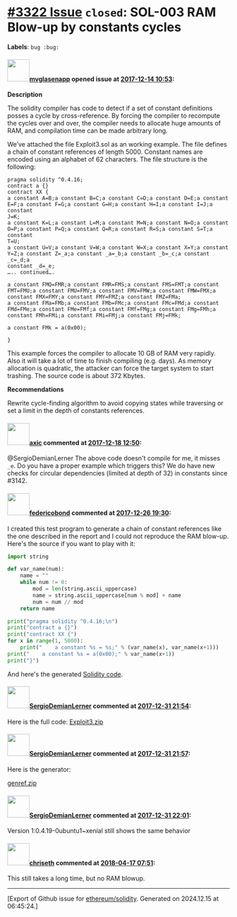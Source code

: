 # [\#3322 Issue](https://github.com/ethereum/solidity/issues/3322) `closed`: SOL-003 RAM Blow-up by constants cycles
**Labels**: `bug :bug:`


#### <img src="https://avatars.githubusercontent.com/u/32960326?v=4" width="50">[mvglasenapp](https://github.com/mvglasenapp) opened issue at [2017-12-14 10:53](https://github.com/ethereum/solidity/issues/3322):

**Description**

The solidity compiler has code to detect if a set of constant definitions posses a cycle by cross-reference. By forcing the compiler to recompute the cycles over and over, the compiler needs to allocate huge amounts of RAM, and compilation time can be made arbitrary long.

We’ve attached the file Exploit3.sol as an working example. The file defines a chain of constant
references of length 5000. Constant names are encoded using an alphabet of 62 characters.
The file structure is the following:

```
pragma solidity ^0.4.16;
contract a {}
contract XX {
a constant A=B;a constant B=C;a constant C=D;a constant D=E;a constant
E=F;a constant F=G;a constant G=H;a constant H=I;a constant I=J;a constant
J=K;
a constant K=L;a constant L=M;a constant M=N;a constant N=O;a constant
O=P;a constant P=Q;a constant Q=R;a constant R=S;a constant S=T;a constant
T=U;
a constant U=V;a constant V=W;a constant W=X;a constant X=Y;a constant
Y=Z;a constant Z=_a;a constant _a=_b;a constant _b=_c;a constant _c=_d;a
constant _d=_e;
….. continued….

a constant FMQ=FMR;a constant FMR=FMS;a constant FMS=FMT;a constant
FMT=FMU;a constant FMU=FMV;a constant FMV=FMW;a constant FMW=FMX;a
constant FMX=FMY;a constant FMY=FMZ;a constant FMZ=FMa;
a constant FMa=FMb;a constant FMb=FMc;a constant FMc=FMd;a constant
FMd=FMe;a constant FMe=FMf;a constant FMf=FMg;a constant FMg=FMh;a
constant FMh=FMi;a constant FMi=FMj;a constant FMj=FMk;

a constant FMk = a(0x00);

}
```

This example forces the compiler to allocate 10 GB of RAM very rapidly. Also it will take a lot of
time to finish compiling (e.g. days). As memory allocation is quadratic, the attacker can force the
target system to start trashing. The source code is about 372 Kbytes.

**Recommendations**

Rewrite cycle-finding algorithm to avoid copying states while traversing or set a limit in
the depth of constants references.


#### <img src="https://avatars.githubusercontent.com/u/20340?v=4" width="50">[axic](https://github.com/axic) commented at [2017-12-18 12:50](https://github.com/ethereum/solidity/issues/3322#issuecomment-352416948):

@SergioDemianLerner The above code doesn't compile for me, it misses `_e`. Do you have a proper example which triggers this? We do have new checks for circular dependencies (limited at depth of 32) in constants since #3142.

#### <img src="https://avatars.githubusercontent.com/u/138426?u=3117125771b06e3aa8da468c8f41e4038d717974&v=4" width="50">[federicobond](https://github.com/federicobond) commented at [2017-12-26 19:30](https://github.com/ethereum/solidity/issues/3322#issuecomment-354004478):

I created this test program to generate a chain of constant references like the one described in the report and I could not reproduce the RAM blow-up. Here's the source if you want to play with it:
```python
import string

def var_name(num):
    name = ""
    while num != 0:
        mod = len(string.ascii_uppercase)
        name = string.ascii_uppercase[num % mod] + name
        num = num // mod
    return name

print("pragma solidity ^0.4.16;\n")
print("contract a {}")
print("contract XX {")
for x in range(1, 5000):
    print("    a constant %s = %s;" % (var_name(x), var_name(x+1)))
print("    a constant %s = a(0x00);" % var_name(x+1))
print("}")
```

And here's the generated [Solidity code](https://gist.github.com/federicobond/92f15000563dd2e5cc5c7b7429f677c5).

#### <img src="https://avatars.githubusercontent.com/u/1752347?u=f52233009451d6489b81666f87a8614416e0e687&v=4" width="50">[SergioDemianLerner](https://github.com/SergioDemianLerner) commented at [2017-12-31 21:54](https://github.com/ethereum/solidity/issues/3322#issuecomment-354625336):

Here is the full code:
[Exploit3.zip](https://github.com/ethereum/solidity/files/1595486/Exploit3.zip)

#### <img src="https://avatars.githubusercontent.com/u/1752347?u=f52233009451d6489b81666f87a8614416e0e687&v=4" width="50">[SergioDemianLerner](https://github.com/SergioDemianLerner) commented at [2017-12-31 21:57](https://github.com/ethereum/solidity/issues/3322#issuecomment-354625400):

Here is the generator:

[genref.zip](https://github.com/ethereum/solidity/files/1595487/genref.zip)

#### <img src="https://avatars.githubusercontent.com/u/1752347?u=f52233009451d6489b81666f87a8614416e0e687&v=4" width="50">[SergioDemianLerner](https://github.com/SergioDemianLerner) commented at [2017-12-31 22:01](https://github.com/ethereum/solidity/issues/3322#issuecomment-354625558):

Version 1:0.4.19-0ubuntu1~xenial still shows the same behavior

#### <img src="https://avatars.githubusercontent.com/u/9073706?v=4" width="50">[chriseth](https://github.com/chriseth) commented at [2018-04-17 07:51](https://github.com/ethereum/solidity/issues/3322#issuecomment-381885149):

This still takes a long time, but no RAM blowup.


-------------------------------------------------------------------------------



[Export of Github issue for [ethereum/solidity](https://github.com/ethereum/solidity). Generated on 2024.12.15 at 06:45:24.]
